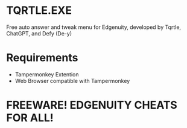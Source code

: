 # TQRTLE.EXE
Free auto answer and tweak menu for Edgenuity, developed by Tqrtle, ChatGPT, and Defy (De-y)

# Requirements
- Tampermonkey Extention
- Web Browser compatible with Tampermonkey

# FREEWARE! EDGENUITY CHEATS FOR ALL!

